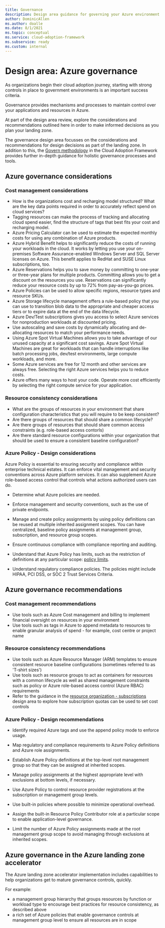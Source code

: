 ```yaml
---
title: Governance
description: Design area guidance for governing your Azure environment
author: DominicAllen
ms.author: doalle
ms.date: 8/1/2021
ms.topic: conceptual
ms.service: cloud-adoption-framework
ms.subservice: ready
ms.custom: internal
---
```


# Design area: Azure governance

As organizations begin their cloud adoption journey, starting with strong controls in place to government environments is an important success criteria.

Governance provides mechanisms and processes to maintain control over your applications and resources in Azure.

At part of the design area review, explore the considerations and recommendations outlined here in order to make informed decisions as you plan your landing zone. 

The governance design area focusses on the considerations and recommendations for design decisions as part of the landing zone. In addition to this, the [Govern methodology](/govern/index.md) in the Cloud Adoption Framework provides further in-depth guidance for holistic governance processes and tools. 

## Azure governance considerations

### Cost management considerations

- How is the organizations cost and recharging model structured? What are the key data points required in order to accurately reflect spend on cloud services?
- Tagging resources can make the process of tracking and allocating cloud spend easier, find the structure of tags that best fits your cost and recharging model.
-	Azure Pricing Calculator can be used to estimate the expected monthly costs for using any combination of Azure products.
-	Azure Hybrid Benefit helps to significantly reduce the costs of running your workloads in the cloud. It works by letting you use your on-premises Software Assurance-enabled Windows Server and SQL Server licenses on Azure. This benefit applies to RedHat and SUSE Linux subscriptions, too.
- Azure Reservations helps you to save money by committing to one-year or three-year plans for multiple products. Committing allows you to get a discount on the resources you use. Reservations can significantly reduce your resource costs by up to 72% from pay-as-you-go prices. 
- Azure Policies can be used to allow specific regions, resource types and resource SKUs.
-	Azure Storage lifecycle management offers a rule-based policy that you can use to transition blob data to the appropriate and cheaper access tiers or to expire data at the end of the data lifecycle.
-	Azure Dev/Test subscriptions gives you access to select Azure services for nonproduction workloads at discounted pricing.
-	Use autoscaling and save costs by dynamically allocating and de-allocating resources to match your performance needs.
-	Using Azure Spot Virtual Machines allows you to take advantage of our unused capacity at a significant cost savings. Azure Spot Virtual Machines are great for workloads that can handle interruptions like batch processing jobs, dev/test environments, large compute workloads, and more.
-	Some Azure services are free for 12 month and other services are always free. Selecting the right Azure services helps you to reduce costs.
- Azure offers many ways to host your code. Operate more cost efficiently by selecting the right compute service for your application.



### Resource consistency considerations

- What are the groups of resources in your environment that share configuration characteristics that you will require to be keep consistent?
- Are there groups of resources that should share a common lifecycle?
- Are there groups of resources that should share common access constraints (e.g. role-based access contorls)
- Are there standard resource configurations within your organization that should be used to ensure a consistent baseline configuration?


### Azure Policy - Design considerations

Azure Policy is essential to ensuring security and compliance within enterprise technical estates. It can enforce vital management and security conventions across Azure platform services. It can also supplement Azure role-based access control that controls what actions authorized users can do.

- Determine what Azure policies are needed.

- Enforce management and security conventions, such as the use of private endpoints.

- Manage and create policy assignments by using policy definitions can be reused at multiple inherited assignment scopes. You can have centralized, baseline policy assignments at management group, subscription, and resource group scopes.

- Ensure continuous compliance with compliance reporting and auditing.

- Understand that Azure Policy has limits, such as the restriction of definitions at any particular scope: [policy limits](/azure/azure-resource-manager/management/azure-subscription-service-limits).

- Understand regulatory compliance policies. The policies might include HIPAA, PCI DSS, or SOC 2 Trust Services Criteria.

## Azure governance recommendations

### Cost management recommendations

- Use tools such as Azure Cost management and billing to implement financial oversight on resources in your environment
- Use tools such as tags in Azure to append metadata to resources to enable granular analysis of spend - for example, cost centre or project name

### Resource consistency recommendations

- Use tools such as Azure Resource Manager (ARM) templates to ensure consistent resource baseline configurations (sometimes referred to as 'T-shirt sizes')
- Use tools such as resource groups to act as containers for resources with a common lifecycle as well as shared management constraints such as policy or Azure role-based access control (Azure RBAC) requirements 
- Refer to the guidance in the [resource organization - subscriptions](./resource-org-subscriptions.md) design area to explore how subscription quotas can be used to set cost controls

### Azure Policy - Design recommendations

- Identify required Azure tags and use the append policy mode to enforce usage.

- Map regulatory and compliance requirements to Azure Policy definitions and Azure role assignments.

- Establish Azure Policy definitions at the top-level root management group so that they can be assigned at inherited scopes.

- Manage policy assignments at the highest appropriate level with exclusions at bottom levels, if necessary.

- Use Azure Policy to control resource provider registrations at the subscription or management group levels.

- Use built-in policies where possible to minimize operational overhead.

- Assign the built-in Resource Policy Contributor role at a particular scope to enable application-level governance.

- Limit the number of Azure Policy assignments made at the root management group scope to avoid managing through exclusions at inherited scopes.

## Azure governance in the Azure landing zone accelerator

The Azure landing zone accelerator implementation includes capabilities to help organizations get to mature governance controls, quickly.

For example:

- a management group hierarchy that groups resources by function or workload type to encourage best practices for resource consistency, as described above
- a rich set of Azure policies that enable governance controls at management group level to ensure all resources are in scope
